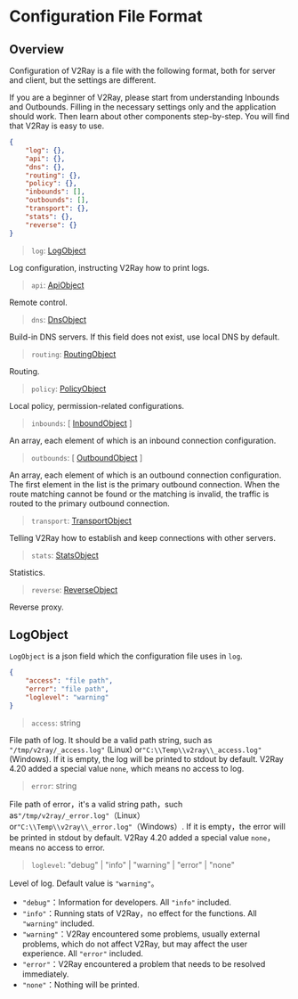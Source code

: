 # Configuration File Format

## Overview

Configuration of V2Ray is a file with the following format, both for server and client, but the settings are different.

If you are a beginner of V2Ray, please start from understanding Inbounds and Outbounds. Filling in the necessary settings only and the application should work. Then learn about other components step-by-step. You will find that V2Ray is easy to use.

```json
{
    "log": {},
    "api": {},
    "dns": {},
    "routing": {},
    "policy": {},
    "inbounds": [],
    "outbounds": [],
    "transport": {},
    "stats": {},
    "reverse": {}
}
```

> `log`: [LogObject](#logobject)

Log configuration, instructing V2Ray how to print logs.

> `api`: [ApiObject](api.md)

Remote control.

> `dns`: [DnsObject](dns.md)

Build-in DNS servers. If this field does not exist, use local DNS by default.

> `routing`: [RoutingObject](routing.md)

Routing.

> `policy`: [PolicyObject](policy.md)

Local policy, permission-related configurations.

> `inbounds`: \[ [InboundObject](inbounds.md) \]

An array, each element of which is an inbound connection configuration.

> `outbounds`: \[ [OutboundObject](outbounds.md) \]

An array, each element of which is an outbound connection configuration. The first element in the list is the primary outbound connection. When the route matching cannot be found or the matching is invalid, the traffic is routed to the primary outbound connection.

> `transport`: [TransportObject](transport.md)

Telling V2Ray how to establish and keep connections with other servers.

> `stats`: [StatsObject](stats.md)

Statistics.

> `reverse`: [ReverseObject](reverse.md)

Reverse proxy.

## LogObject

`LogObject` is a json field which the configuration file uses in `log`.

```json
{
    "access": "file path",
    "error": "file path",
    "loglevel": "warning"
}
```

> `access`: string

File path of log. It should be a valid path string, such as `"/tmp/v2ray/_access.log"` (Linux) or`"C:\\Temp\\v2ray\\_access.log"` (Windows). If it is empty, the log will be printed to stdout by default. V2Ray 4.20 added a special value `none`, which means no access to log.

> `error`: string

File path of error，it's a valid string path，such as`"/tmp/v2ray/_error.log"`（Linux）or`"C:\\Temp\\v2ray\\_error.log"`（Windows）. If it is empty，the error will be printed in stdout by default. V2Ray 4.20 added a special value `none`，means no access to error.

> `loglevel`: "debug" | "info" | "warning" | "error" | "none"

Level of log. Default value is `"warning"`。

* `"debug"`：Information for developers. All `"info"` included.
* `"info"`：Running stats of V2Ray，no effect for the functions. All `"warning"` included.
* `"warning"`：V2Ray encountered some problems, usually external problems, which do not affect V2Ray, but may affect the user experience. All `"error"` included.
* `"error"`：V2Ray encountered a problem that needs to be resolved immediately.
* `"none"`：Nothing will be printed.

